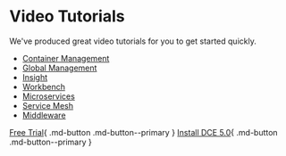 # Video Tutorials

We've produced great video tutorials for you to get started quickly.

- [Container Management](../kpanda/03ProductBrief/WhatisKPanda.md)
- [Global Management](../ghippo/01ProductBrief/WhatisGhippo.md)
- [Insight](../insight/03ProductBrief/WhatisKInsight.md)
- [Workbench](../amamba/01ProductBrief/WhatisAmamba.md)
- [Microservices](../skoala/intro/components.md)
- [Service Mesh](../mspider/01Intro/WhatismSpider.md)
- [Middleware](../middleware/midware.md)

[Free Trial](../dce/license0.md){ .md-button .md-button--primary }
[Install DCE 5.0](../install/install-dce-community.md){ .md-button .md-button--primary }
